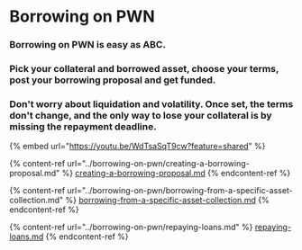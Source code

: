 # Borrowing on PWN

### Borrowing on PWN is easy as ABC.&#x20;

### Pick your collateral and borrowed asset, choose your terms, post your borrowing proposal and get funded.&#x20;

### Don't worry about liquidation and volatility. Once set, the terms don't change, and the only way to lose your collateral is by missing the repayment deadline.

{% embed url="https://youtu.be/WdTsaSqT9cw?feature=shared" %}

{% content-ref url="../borrowing-on-pwn/creating-a-borrowing-proposal.md" %}
[creating-a-borrowing-proposal.md](../borrowing-on-pwn/creating-a-borrowing-proposal.md)
{% endcontent-ref %}

{% content-ref url="../borrowing-on-pwn/borrowing-from-a-specific-asset-collection.md" %}
[borrowing-from-a-specific-asset-collection.md](../borrowing-on-pwn/borrowing-from-a-specific-asset-collection.md)
{% endcontent-ref %}

{% content-ref url="../borrowing-on-pwn/repaying-loans.md" %}
[repaying-loans.md](../borrowing-on-pwn/repaying-loans.md)
{% endcontent-ref %}
